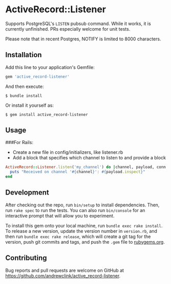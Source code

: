 # ActiveRecord::Listener

Supports PostgreSQL's `LISTEN` pubsub command. While it works, it is currently unfinished. PRs especially welcome for unit tests.

Please note that in recent Postgres, NOTIFY is limited to 8000 characters.

## Installation

Add this line to your application's Gemfile:

```ruby
gem 'active_record-listener'
```

And then execute:

    $ bundle install

Or install it yourself as:

    $ gem install active_record-listener

## Usage

###For Rails:

- Create a new file in config/initializers, like listener.rb
- Add a block that specifies which channel to listen to and provide a block

```ruby
ActiveRecord::Listener.listen('my_channel') do |channel, payload, conn|
  puts "Received on channel '#{channel}': #{payload.inspect}"
end
```

## Development

After checking out the repo, run `bin/setup` to install dependencies. Then, run `rake spec` to run the tests. You can also run `bin/console` for an interactive prompt that will allow you to experiment.

To install this gem onto your local machine, run `bundle exec rake install`. To release a new version, update the version number in `version.rb`, and then run `bundle exec rake release`, which will create a git tag for the version, push git commits and tags, and push the `.gem` file to [rubygems.org](https://rubygems.org).

## Contributing

Bug reports and pull requests are welcome on GitHub at https://github.com/andrewclink/active_record-listener.

